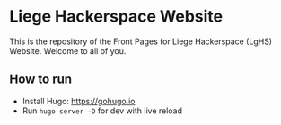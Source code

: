 # Liege Hackerspace Website

This is the repository of the Front Pages for
Liege Hackerspace (LgHS) Website. Welcome to all of you.

## How to run

* Install Hugo: https://gohugo.io
* Run `hugo server -D` for dev with live reload
